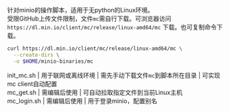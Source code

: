 针对minio的操作脚本，适用于无python的Linux环境。  
受限GitHub上传文件限制，文件`mc`需自行下载。可浏览器访问`https://dl.min.io/client/mc/release/linux-amd64/mc` 下载。也可复制命令下载。
```bash
curl https://dl.min.io/client/mc/release/linux-amd64/mc \
  --create-dirs \
  -o $HOME/minio-binaries/mc
  ```
init_mc.sh | 用于联网或离线环境 | 需先手动下载文件`mc`到脚本所在目录 | 可实现mc client自动配置  
mc_get.sh | 需编辑后使用 | 可自动拉取指定文件到当前Linux主机  
mc_login.sh | 需编辑后使用 | 用于登录minio，配置别名
